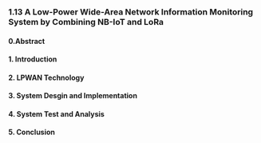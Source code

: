 ### 1.13 A Low-Power Wide-Area Network Information Monitoring System by Combining NB-IoT and LoRa

#### 0.Abstract
#### 1. Introduction
#### 2. LPWAN Technology
#### 3. System Desgin and Implementation
#### 4. System Test and Analysis
#### 5. Conclusion